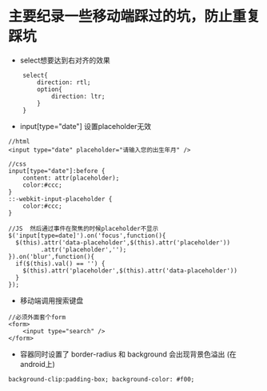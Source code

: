 # 主要纪录一些移动端踩过的坑，防止重复踩坑

* select想要达到右对齐的效果

```
	select{
		direction: rtl;
		option{
			direction: ltr;
		}
	}

```

* input[type="date"] 设置placeholder无效

```
//html
<input type="date" placeholder="请输入您的出生年月" />

//css
input[type="date"]:before {
    content: attr(placeholder);
    color:#ccc;
}
::-webkit-input-placeholder {
    color:#ccc;
}

//JS  然后通过事件在聚焦的时候placeholder不显示
$('input[type=date]').on('focus',function(){
  $(this).attr('data-placeholder',$(this).attr('placeholder'))
         .attr('placeholder','');
}).on('blur',function(){
  if($(this).val() == '') {
    $(this).attr('placeholder',$(this).attr('data-placeholder'))
  }
});
```

* 移动端调用搜索键盘 

```
//必须外面套个form
<form>
	<input type="search" />
</form>

```

* 容器同时设置了 border-radius 和  background 会出现背景色溢出 (在android上) 


```
background-clip:padding-box; background-color: #f00;

```


